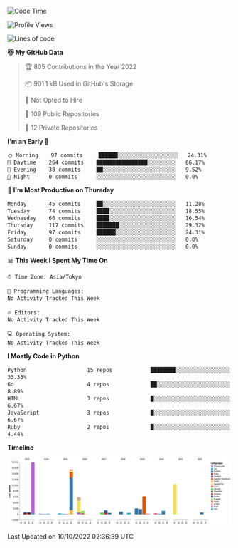 <!--START_SECTION:waka-->
![Code Time](http://img.shields.io/badge/Code%20Time-3%2C845%20hrs%203%20mins-blue)

![Profile Views](http://img.shields.io/badge/Profile%20Views-0-blue)

![Lines of code](https://img.shields.io/badge/From%20Hello%20World%20I%27ve%20Written-71%20Thousand%20lines%20of%20code-blue)

**🐱 My GitHub Data** 

> 🏆 805 Contributions in the Year 2022
 > 
> 📦 901.1 kB Used in GitHub's Storage 
 > 
> 🚫 Not Opted to Hire
 > 
> 📜 109 Public Repositories 
 > 
> 🔑 12 Private Repositories  
 > 
**I'm an Early 🐤** 

```text
🌞 Morning    97 commits     ██████░░░░░░░░░░░░░░░░░░░   24.31% 
🌆 Daytime    264 commits    ████████████████░░░░░░░░░   66.17% 
🌃 Evening    38 commits     ██░░░░░░░░░░░░░░░░░░░░░░░   9.52% 
🌙 Night      0 commits      ░░░░░░░░░░░░░░░░░░░░░░░░░   0.0%

```
📅 **I'm Most Productive on Thursday** 

```text
Monday       45 commits     ██░░░░░░░░░░░░░░░░░░░░░░░   11.28% 
Tuesday      74 commits     ████░░░░░░░░░░░░░░░░░░░░░   18.55% 
Wednesday    66 commits     ████░░░░░░░░░░░░░░░░░░░░░   16.54% 
Thursday     117 commits    ███████░░░░░░░░░░░░░░░░░░   29.32% 
Friday       97 commits     ██████░░░░░░░░░░░░░░░░░░░   24.31% 
Saturday     0 commits      ░░░░░░░░░░░░░░░░░░░░░░░░░   0.0% 
Sunday       0 commits      ░░░░░░░░░░░░░░░░░░░░░░░░░   0.0%

```


📊 **This Week I Spent My Time On** 

```text
⌚︎ Time Zone: Asia/Tokyo

💬 Programming Languages: 
No Activity Tracked This Week

🔥 Editors: 
No Activity Tracked This Week

💻 Operating System: 
No Activity Tracked This Week

```

**I Mostly Code in Python** 

```text
Python                   15 repos            ████████░░░░░░░░░░░░░░░░░   33.33% 
Go                       4 repos             ██░░░░░░░░░░░░░░░░░░░░░░░   8.89% 
HTML                     3 repos             █░░░░░░░░░░░░░░░░░░░░░░░░   6.67% 
JavaScript               3 repos             █░░░░░░░░░░░░░░░░░░░░░░░░   6.67% 
Ruby                     2 repos             █░░░░░░░░░░░░░░░░░░░░░░░░   4.44%

```


**Timeline**

![Chart not found](https://raw.githubusercontent.com/takuan-osho/takuan-osho/master/charts/bar_graph.png) 


 Last Updated on 10/10/2022 02:36:39 UTC
<!--END_SECTION:waka-->
